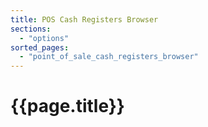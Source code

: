 ```yaml
---
title: POS Cash Registers Browser
sections:
  - "options"
sorted_pages:
  - "point_of_sale_cash_registers_browser"
---
```

# {{page.title}}
